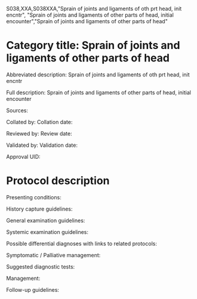 S038,XXA,S038XXA,"Sprain of joints and ligaments of oth prt head, init encntr", "Sprain of joints and ligaments of other parts of head, initial encounter","Sprain of joints and ligaments of other parts of head"
# Category title: Sprain of joints and ligaments of other parts of head

Abbreviated description: Sprain of joints and ligaments of oth prt head, init encntr

Full description: Sprain of joints and ligaments of other parts of head, initial encounter

Sources:

Collated by:
Collation date:

Reviewed by:
Review date:

Validated by:
Validation date:

Approval UID:

# Protocol description

Presenting conditions:

History capture guidelines:

General examination guidelines:

Systemic examination guidelines:

Possible differential diagnoses with links to related protocols:

Symptomatic / Palliative management:

Suggested diagnostic tests:

Management:

Follow-up guidelines:
